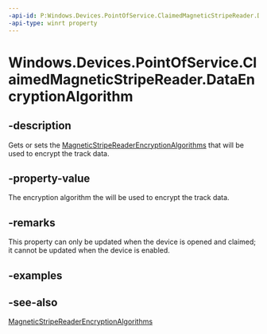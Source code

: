 ```yaml
---
-api-id: P:Windows.Devices.PointOfService.ClaimedMagneticStripeReader.DataEncryptionAlgorithm
-api-type: winrt property
---
```


<!-- Property syntax
public uint DataEncryptionAlgorithm { get;  set; }
-->

# Windows.Devices.PointOfService.ClaimedMagneticStripeReader.DataEncryptionAlgorithm

## -description
Gets or sets the [MagneticStripeReaderEncryptionAlgorithms](magneticstripereaderencryptionalgorithms.md) that will be used to encrypt the track data.

## -property-value
The encryption algorithm the will be used to encrypt the track data.

## -remarks
This property can only be updated when the device is opened and claimed; it cannot be updated when the device is enabled.

## -examples

## -see-also
[MagneticStripeReaderEncryptionAlgorithms](magneticstripereaderencryptionalgorithms.md)